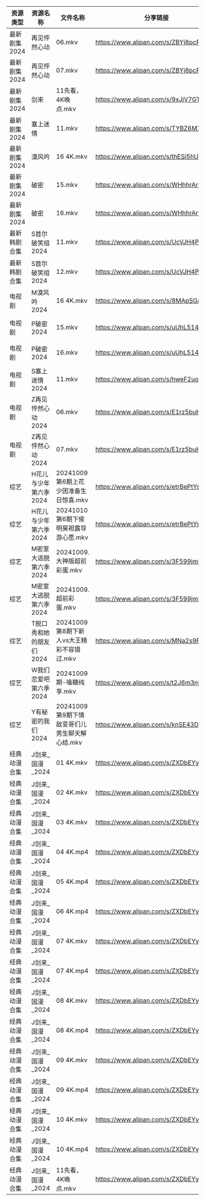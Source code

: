 | 资源类型     | 资源名称           | 文件名称                          | 分享链接                                 | 更新时间                |
| -------- | -------------- | ----------------------------- | ------------------------------------ | ------------------- |
| 最新剧集2024 | 再见怦然心动         | 06.mkv                        | https://www.alipan.com/s/ZBYj8pcR4o1 | 2024-10-09 19:10:30 |
| 最新剧集2024 | 再见怦然心动         | 07.mkv                        | https://www.alipan.com/s/ZBYj8pcR4o1 | 2024-10-09 19:10:30 |
| 最新剧集2024 | 剑来             | 11先看，4K晚点.mkv                 | https://www.alipan.com/s/9xJjV7GT6gA | 2024-10-09 19:10:33 |
| 最新剧集2024 | 塞上迷情           | 11.mkv                        | https://www.alipan.com/s/TYBZ6M7t6Hc | 2024-10-09 14:10:37 |
| 最新剧集2024 | 漠风吟            | 16 4K.mkv                     | https://www.alipan.com/s/thESi5hUse7 | 2024-10-09 16:10:47 |
| 最新剧集2024 | 破密             | 15.mkv                        | https://www.alipan.com/s/WHhhrAr9RQL | 2024-10-09 00:10:51 |
| 最新剧集2024 | 破密             | 16.mkv                        | https://www.alipan.com/s/WHhhrAr9RQL | 2024-10-09 00:10:51 |
| 最新韩剧合集   | S首尔破笑组2024     | 11.mkv                        | https://www.alipan.com/s/UcVJH4PiXSw | 2024-10-09 16:06:44 |
| 最新韩剧合集   | S首尔破笑组2024     | 12.mkv                        | https://www.alipan.com/s/UcVJH4PiXSw | 2024-10-09 16:06:43 |
| 电视剧      | M漠风吟2024       | 16 4K.mkv                     | https://www.alipan.com/s/8MApSGaqv51 | 2024-10-09 16:06:05 |
| 电视剧      | P破密2024        | 15.mkv                        | https://www.alipan.com/s/uUhL514p4K1 | 2024-10-09 00:06:13 |
| 电视剧      | P破密2024        | 16.mkv                        | https://www.alipan.com/s/uUhL514p4K1 | 2024-10-09 00:06:13 |
| 电视剧      | S塞上迷情2024      | 11.mkv                        | https://www.alipan.com/s/hweF2uo2WDH | 2024-10-09 14:06:28 |
| 电视剧      | Z再见怦然心动2024    | 06.mkv                        | https://www.alipan.com/s/E1rz5buHYSs | 2024-10-09 19:07:13 |
| 电视剧      | Z再见怦然心动2024    | 07.mkv                        | https://www.alipan.com/s/E1rz5buHYSs | 2024-10-09 19:07:13 |
| 综艺       | H花儿与少年第六季2024  | 20241009第6期上花少团准备生日惊喜.mkv     | https://www.alipan.com/s/etrBePtYsJ7 | 2024-10-09 14:07:47 |
| 综艺       | H花儿与少年第六季2024  | 20241010第6期下侯明昊袒露导游心愿.mkv     | https://www.alipan.com/s/etrBePtYsJ7 | 2024-10-09 14:07:46 |
| 综艺       | M密室大逃脱第六季2024  | 20241009.大神版超前彩蛋.mkv          | https://www.alipan.com/s/3F599jmMJTn | 2024-10-09 19:08:03 |
| 综艺       | M密室大逃脱第六季2024  | 20241009.超前彩蛋.mkv             | https://www.alipan.com/s/3F599jmMJTn | 2024-10-09 14:08:11 |
| 综艺       | T脱口秀和她的朋友们2024 | 20241009第8期下新人vs大王精彩不容错过.mkv  | https://www.alipan.com/s/MNa2s9FkJzL | 2024-10-09 19:09:00 |
| 综艺       | W我们恋爱吧第六季2024  | 20241009期-嗑糖纯享.mkv            | https://www.alipan.com/s/t2J6m3nj1EP | 2024-10-09 14:09:16 |
| 综艺       | Y有秘密的我们2024    | 20241009第9期下情敌变哥们儿男生聊天解心结.mkv | https://www.alipan.com/s/knSE43DBBa6 | 2024-10-09 14:09:40 |
| 经典动漫合集   | J剑来_国漫_2024    | 01 4K.mkv                     | https://www.alipan.com/s/ZXDbEYyKrjr | 2024-10-09 18:22:08 |
| 经典动漫合集   | J剑来_国漫_2024    | 02 4K.mkv                     | https://www.alipan.com/s/ZXDbEYyKrjr | 2024-10-09 18:22:08 |
| 经典动漫合集   | J剑来_国漫_2024    | 03 4K.mkv                     | https://www.alipan.com/s/ZXDbEYyKrjr | 2024-10-09 18:22:08 |
| 经典动漫合集   | J剑来_国漫_2024    | 04 4K.mp4                     | https://www.alipan.com/s/ZXDbEYyKrjr | 2024-10-09 18:22:07 |
| 经典动漫合集   | J剑来_国漫_2024    | 05 4K.mp4                     | https://www.alipan.com/s/ZXDbEYyKrjr | 2024-10-09 18:22:07 |
| 经典动漫合集   | J剑来_国漫_2024    | 06 4K.mp4                     | https://www.alipan.com/s/ZXDbEYyKrjr | 2024-10-09 18:22:07 |
| 经典动漫合集   | J剑来_国漫_2024    | 07 4K.mkv                     | https://www.alipan.com/s/ZXDbEYyKrjr | 2024-10-09 18:22:06 |
| 经典动漫合集   | J剑来_国漫_2024    | 07 4K.mp4                     | https://www.alipan.com/s/ZXDbEYyKrjr | 2024-10-09 18:22:06 |
| 经典动漫合集   | J剑来_国漫_2024    | 08 4K.mkv                     | https://www.alipan.com/s/ZXDbEYyKrjr | 2024-10-09 18:22:06 |
| 经典动漫合集   | J剑来_国漫_2024    | 08 4K.mp4                     | https://www.alipan.com/s/ZXDbEYyKrjr | 2024-10-09 18:22:05 |
| 经典动漫合集   | J剑来_国漫_2024    | 09 4K.mkv                     | https://www.alipan.com/s/ZXDbEYyKrjr | 2024-10-09 18:22:05 |
| 经典动漫合集   | J剑来_国漫_2024    | 09 4K.mp4                     | https://www.alipan.com/s/ZXDbEYyKrjr | 2024-10-09 18:22:05 |
| 经典动漫合集   | J剑来_国漫_2024    | 10 4K.mkv                     | https://www.alipan.com/s/ZXDbEYyKrjr | 2024-10-09 18:22:04 |
| 经典动漫合集   | J剑来_国漫_2024    | 10 4K.mp4                     | https://www.alipan.com/s/ZXDbEYyKrjr | 2024-10-09 18:22:04 |
| 经典动漫合集   | J剑来_国漫_2024    | 11先看，4K晚点.mkv                 | https://www.alipan.com/s/ZXDbEYyKrjr | 2024-10-09 19:05:45 |

